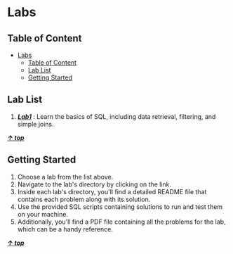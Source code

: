 # Labs

## Table of Content

<!-- TOC -->

- [Labs](#labs)
  - [Table of Content](#table-of-content)
  - [Lab List](#lab-list)
  - [Getting Started](#getting-started)

<!-- /TOC -->

## Lab List

1. **_[Lab1](./lab1/)_** : Learn the basics of SQL, including data retrieval, filtering, and simple joins.

**_[&uarr; top](#table-of-content)_**

## Getting Started

1. Choose a lab from the list above.
2. Navigate to the lab's directory by clicking on the link.
3. Inside each lab's directory, you'll find a detailed README file that contains each problem along with its solution.
4. Use the provided SQL scripts containing solutions to run and test them on your machine.
5. Additionally, you'll find a PDF file containing all the problems for the lab, which can be a handy reference.

**_[&uarr; top](#table-of-content)_**
